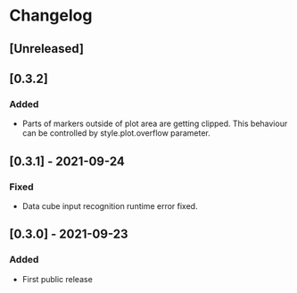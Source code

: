 # Changelog

## [Unreleased]

## [0.3.2]
### Added

- Parts of markers outside of plot area are getting clipped. This behaviour can 
  be controlled by style.plot.overflow parameter.

## [0.3.1] - 2021-09-24

### Fixed

- Data cube input recognition runtime error fixed.

## [0.3.0] - 2021-09-23

### Added

- First public release